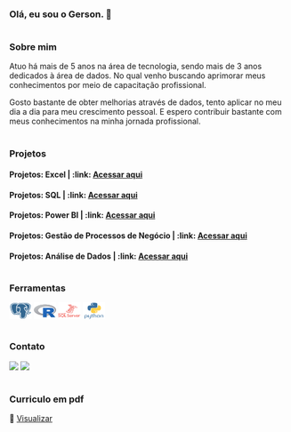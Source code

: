 ### Olá, eu sou o Gerson. 👋

#
### Sobre mim
<div>
  <p>Atuo há mais de 5 anos na área de tecnologia, sendo mais de 3 anos dedicados à área de dados. No qual venho buscando aprimorar meus conhecimentos por meio de capacitação profissional.</p>

 <p>Gosto bastante de obter melhorias através de dados, tento aplicar no meu dia a dia para meu crescimento pessoal. E espero contribuir bastante com meus conhecimentos na minha jornada profissional.</p>
</div>

<!--
#
### Habilidades

* Analise de dados;
* Visualização de dados;
* Modelagem de dados;
* Tratamento de dados;
* Trabalho em equipe;
* Habilidades organizacionais;

-->

#
### Projetos

<div>
  <h4>Projetos: Excel | :link: <a href="https://github.com/eugersonmendonca/projetos_excel">Acessar aqui</a></h4>
</div>

<div>
  <h4>Projetos: SQL | :link: <a href="https://github.com/eugersonmendonca/projetos_sql">Acessar aqui</a></h4>
</div>

<div>
  <h4>Projetos: Power BI | :link: <a href="https://github.com/eugersonmendonca/projetos_power_bi">Acessar aqui</a></h4>
</div>

<div>
  <h4>Projetos: Gestão de Processos de Negócio | :link: <a href="https://github.com/eugersonmendonca/projetos_gestao_de_processos_de_negocio">Acessar aqui</a></h4>
</div>

<div>
  <h4>Projetos: Análise de Dados | :link: <a href="https://github.com/eugersonmendonca/projetos_analise_de_dados">Acessar aqui</a></h4>
</div>

#
### Ferramentas
<div style="display: inline_block">
<img align="center" alt="PostgreSQL" height="30" width="40" src="https://github.com/devicons/devicon/blob/master/icons/postgresql/postgresql-plain.svg">
<img align="center" alt="PostgreSQL" height="30" width="40" src="https://github.com/devicons/devicon/blob/master/icons/r/r-original.svg">
<img align="center" alt="PostgreSQL" height="30" width="40" src="https://github.com/devicons/devicon/blob/master/icons/microsoftsqlserver/microsoftsqlserver-plain-wordmark.svg">
<img align="center" alt="PostgreSQL" height="30" width="40" src="https://github.com/devicons/devicon/blob/master/icons/python/python-original-wordmark.svg">
</div>

#
### Contato
<div>
<a href="https://www.linkedin.com/in/eugersonmendonca/" target="_blank"><img src="https://img.shields.io/badge/LinkedIn-0077B5?style=for-the-badge&logo=linkedin&logoColor=white" target="_blank"></a>
<a href="mailto:gerson.gma19@gmail.com" target="_blank"><img src="https://img.shields.io/badge/Gmail-D14836?style=for-the-badge&logo=gmail&logoColor=white" target="_blank"></a>
</div>

#
### Curriculo em pdf
:link: <a href="https://bit.ly/currículo_gerson_mendonça">Visualizar</a>


